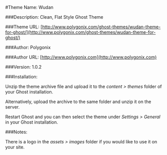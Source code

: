 #Theme Name: Wudan

###Description:
Clean, Flat Style Ghost Theme

###Theme URL:
[http://www.polygonix.com/ghost-themes/wudan-theme-for-ghost/](http://www.polygonix.com/ghost-themes/wudan-theme-for-ghost/)

###Author:
Polygonix

###Author URL:
[http://www.polygonix.com](http://www.polygonix.com)

###Version:
1.0.2

###Installation:

Unzip the theme archive file and upload it to the *content > themes* folder of your Ghost installation.

Alternatively, upload the archive to the same folder and unzip it on the server.

Restart Ghost and you can then select the theme under *Settings > General* in your Ghost installation.

###Notes:

There is a logo in the *assets > images* folder if you would like to use it on your site.